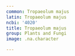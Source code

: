 ```yaml
---
common: Tropaeolum majus
latin: Tropaeolum majus
ncbi: '4020'
title: Tropaeolum majus
group: Plants and Fungi
image: .na.character

---
```

